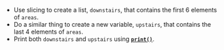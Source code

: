 + Use slicing to create a list, `downstairs`, that contains the first 6 elements of `areas`.
+ Do a similar thing to create a new variable, `upstairs`, that contains the last 4 elements of `areas`.
+ Print both `downstairs` and `upstairs` using [**`print()`**](https://docs.python.org/3/library/functions.html#print).
